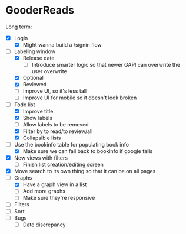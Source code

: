 # GooderReads
Long term:
   - [x] Login 
       - [x] Might wanna build a /signin flow
   - [ ] Labeling window
       - [x] Release date
            - [ ] Introduce smarter logic so that newer GAPI can overwrite the user overwrite
       - [x] Optional
       - [x] Reviewed
       - [ ] Improve UI, so it's less tall
       - [ ] Improve UI for mobile so it doesn't look broken 
  - [ ] Todo list
       - [x] Improve title
       - [x] Show labels
       - [ ] Allow labels to be removed
       - [x] Filter by to read/to review/all
       - [x] Collapsible lists
   - [ ] Use the bookinfo table for populating book info
       - [x] Make sure we can fall back to bookinfo if google fails   
   - [x] New views with filters
       - [ ] Finish list creation/editing screen 
   - [x] Move search to its own thing so that it can be on all pages
   - [ ] Graphs
       - [x] Have a graph view in a list
       - [ ] Add more graphs
       - [ ] Make sure they're responsive
   - [ ] Filters
   - [ ] Sort
   - [ ] Bugs
      - [ ] Date discrepancy
